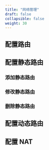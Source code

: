 ```yaml
---
title: "网络管理"
draft: false
collapsible: false
weight: 30
---
```




## 配置路由



## 配置静态路由

### 添加静态路由



### 修改静态路由



### 删除静态路由



## 配置动态路由



## 配置 NAT

